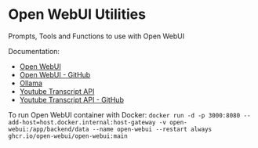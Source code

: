 # Open WebUI Utilities

Prompts, Tools and Functions to use with Open WebUI

Documentation:
- [Open WebUI](https://docs.openwebui.com/)
- [Open WebUI - GitHub](https://github.com/open-webui/)
- [Ollama](https://ollama.com/)
- [Youtube Transcript API](https://pypi.org/project/youtube-transcript-api/)
- [Youtube Transcript API - GitHub](https://github.com/jdepoix/youtube-transcript-api/tree/master)

To run Open WebUI container with Docker:
`docker run -d -p 3000:8080 --add-host=host.docker.internal:host-gateway -v open-webui:/app/backend/data --name open-webui --restart always ghcr.io/open-webui/open-webui:main`
